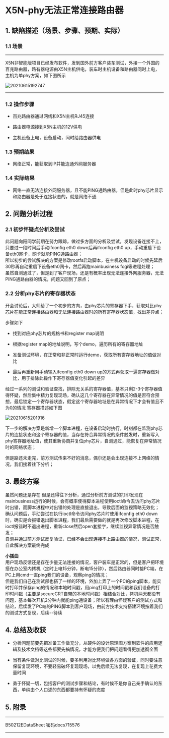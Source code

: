 # X5N-phy无法正常连接路由器

## 1. 缺陷描述（场景、步骤、预期、实际）

### 1.1 场景

---

X5N非智能版项目已经发布软件，发到国外前方客户装车测试，外接一个外国的百兆路由器，路有器电源由X5N主机供电，装车时主机设备和路由器同时上电，主机为单phy方案，如下图所示

![20210615192747](https://cdn.jsdelivr.net/gh/cairufan/image@main//picture/20210615192747.png)

---

### 1.2 操作步骤

- 百兆路由器通过网线和X5N主机RJ45连接

- 路由器电源接到X5N主机的12V供电

- 主机设备上电，设备启动，同时给路由器供电

### 1.3 预期结果

- 网络正常，能获取到IP并能连通外网服务器

### 1.4 实际结果

- 网络一直无法连接外网服务器，且不能PING通路由器，但是此时phy芯片显示和路由器是处于连接状态的，就是网络不通

## 2. 问题分析过程

### 2.1 初步怀疑点分析及尝试

此问题向阳同学前期在努力跟踪，做过多方面的分析及尝试，发现设备连接不上，只要过一段时间后手动ifconfig eth0 down后再ifconfig eth0 up，手动重启下设备eth0网卡，网卡就能PING通路由器；  
所以初步的尝试解决的方案是修改rootfs启动脚本，在主机设备启动的时候先延后30秒再自动重启下设备eth0网卡，然后再跑mainbusiness fcgi等进程处理；  
虽然自测通过了，但是到了客户现场，还是有概率出现无法连接外网服务器，无法PING通路由器的情况，问题又回到了原点；

### 2.2 分析phy芯片的寄存器状态

开会讨论后，大师给了一个初步的方向，由phy芯片的寄存器下手，获取对比phy芯片在能正常连接路由器和无法连接路由器时的所有寄存器状态值，找出差异点；

步骤如下

- 找到对应phy芯片的规格书和register map说明

- 根据register map的地址说明，写个demo，遍历所有的寄存器地址

- 准备测试环境，在正常和非正常时运行demo，获取所有寄存器地址的值做对比

- 最后再重新用手动输入ifconfig eth0 down up的方式再获取一遍寄存器做对比，用于排除此操作下寄存器值变化引起的差异

经过一系列的测试和验证查找，排除无关系的寄存器值，基本只剩2-3个寄存器值得怀疑，然后集中精力复现现场，确认这几个寄存器在异常情况的值是否符合预想，最后锁定一个寄存器状态，假定这个寄存器地址是在异常情况下才会有值且不为0的情况 寄存器描述如下图

![20210615201916](https://cdn.jsdelivr.net/gh/cairufan/image@main//picture/20210615201916.png)

下一步的解决方案是新增一个脚本进程，在设备启动时执行，时刻都在监测phy芯片的连接状态和这个寄存器的值，当存在符合异常情况的条件触发时，重新写入phy寄存器地址值，使其重新协商并复位phy芯片，自测通过，能恢复在异常情况时的网络状态；  

但是路还未走完，前方测试传来不好的消息，偶尔还是会出现连接不上网络的情况，我们接着往下分析；

## 3. 最终方案

虽然问题还是存在 但是还得往下分析，通过分析前方测试的打印发现在mainbusiness运行的时候，会有概率使得脚本进程使用ioctl命令去访问phy芯片时出错，而脚本进程中对出错的处理是直接退出，导致后面的监视策略无效化；  
确认问题后，手动尝试在执行ioctl命令访问phy芯片时使用ifconfig eth0 down时，确实是会报错退出脚本进程，我们最后需要做的就是再次修改脚本进程，在ioctl报错时不退出进程，重新close然后open套接字，继续监视异常情况是否触发；  
自测并通过前方测试反复验证，已经不会出现连接不上路由器的情况，测试正常，自此解决方案最终完成  

**小插曲**  
用户现场反馈还是存在少量无法连接的情况，客户装车是正常的，但是客户把环境搭在办公室内拷机（定时上电15分钟，断电15分钟），然后路由器同时接PC端，在PC上用cmd一直ping我们的设备，观察ping的情况；  
但是我们自己在测试部也搭了一样的环境，外加上弄了一个PC的ping脚本，能实时打印并保存ping的情况和本地时间戳，用ping打印上的时间戳和我们设备的打印时间戳（主要是secureCRT自带的本地时间戳）相结合对比，拷机两天都没有问题，基本每次开机2分钟内就能ping通设备；所以有理由怀疑客户的测试方式和结论，后续发了PC端的PING脚本到客户现场，由前方技术支持搭建环境按着我们的测试方式复现，后续--待续

## 4. 总结及收获

- 分析问题前要先把准备工作做充分，从硬件的设计原理图方案到软件的应用逻辑及技术文档等这些都要先搞情况，才能方便我们把问题看得更加透彻全面

- 当有条件做对比测试的时候，要多利用对比环境做各方面的验证，同时要注意保留复现环境，不要轻易破坏复现现场，以免后续无法复现，在复现上花费大量时间

- 勇于怀疑一切，包括客户的测试步骤和结论，有时候不是你自己亲手确认的东西，单纯由个人口述的东西都要持有怀疑的态度

## 5. 附录

---

B50212EDataSheet 密码docs715576  


---
